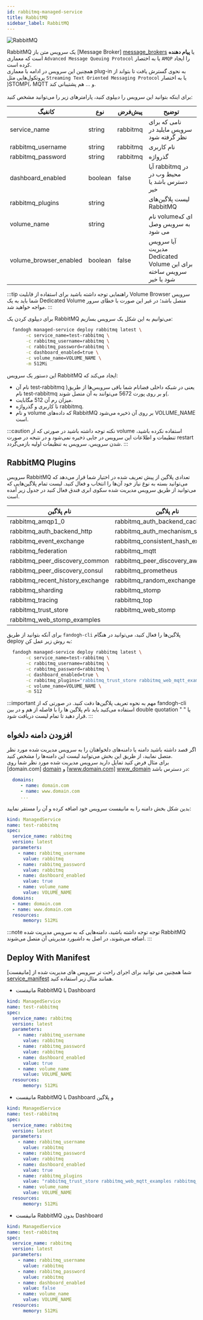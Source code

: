 ```yaml
---
id: rabbitmq-managed-service
title: RabbitMQ
sidebar_label: RabbitMQ
---
```


![RabbitMQ](/img/docs/rabbitmq-managed-service.svg "RabbitMQ")

RabbitMQ یک سرویس متن باز [Message Broker] [message_brokers] یا **پیام دهنده** است که معماری `Advanced Message Queuing Protocol` یا به اختصار `AMQP` را ایجاد کرده‌ است.<br/>
همچنین این سرویس در ادامه با معماری plug-in به نحوی گسترش یافت تا بتواند از پروتکول‌هایی مثل `Streaming Text Oriented Messaging Protocol` یا به اختصار )STOMP(، MQTT و ... هم پشتیبانی کند.<br/><br/>
برای اینکه بتوانید این سرویس را دیپلوی کنید، پارامتر‌های زیر را می‌توانید مشخص کنید:

|کانفیگ|نوع|پیش‌فرض|توضیح|
|---	|---	|---	|---	|
|service_name| string| rabbitmq| نامی که برای سرویس مایلید در نظر گرفته شود|
|rabbitmq_username| string|rabbitmq |نام کاربری|
|rabbitmq_password| string|rabbitmq |گذرواژه|
|dashboard_enabled| boolean|false |آیا rabbitmq در محیط وب در دسترس باشد یا خیر|
|rabbitmq_plugins| string| |لیست پلاگین‌های RabbitMQ |
|volume_name| string| |نام volumeای که به سرویس وصل می شود|
|volume_browser_enabled| boolean| false| آیا سرویس مدیریت Dedicated Volume برای این سرویس ساخته شود یا خیر|

:::tip راهنمایی
توجه داشته باشید برای استفاده از قابلیت Volume Browser سرویس شما باید به یک Dedicated Volume متصل باشد؛ در غیر این صورت با خطای سرور مواجه خواهید شد.
:::

برای دیپلوی کردن یک RabbitMQ می‌توانیم به این شکل یک سرویس بسازیم:

```bash
  fandogh managed-service deploy rabbitmq latest \
       -c service_name=test-rabbitmq \
       -c rabbitmq_username=rabbitmq \
       -c rabbitmq_password=rabbitmq \
       -c dashboard_enabled=true \
       -c volume_name=VOLUME_NAME \
       -m 512Mi
```

این دستور یک سرویس RabbitMQ ایجاد می‌کند که:
- نام آن test-rabbitmq )یعنی در شبکه داخلی فضانام شما باقی سرویس‌ها از طریق نام test-rabbitmq و بر روی پورت 5672 می‌توانند به آن متصل شوند(.
- میزان رم آن 512 مگابایت.
- نا کاربری و گذرواژه rabbitmq.
- و نام volume که داده‌های RabbitMQ بر روی آن ذخیره می‌شود VOLUME_NAME است.

:::caution نکته
توجه داشته باشید در صورتی که از volume استفاده نکرده باشید، تنطیمات و اطلاعات این سرویس در جایی ذخیره نمی‌شود و در نتیجه در صورت restart شدن سرویس، سرویس به تنظیمات اولیه بازمی‌گردد.
:::

## RabbitMQ Plugins

سرویس RabbitMQ تعدادی پلاگین از پیش تعریف شده در اختیار شما قرار می‌دهد که می‌توانید بسته به نوع نیاز خود آن‌ها را انتخاب و فعال کنید. لیست تمام پلاگین‌هایی که می‌توانید از طریق سرویس مدیریت شده سکوی ابری فندق فعال کنید در جدول زیر آمده است.

|نام پلاگین |نام پلاگین |نام پلاگین|
|---	|---	|---	|
|rabbitmq_amqp1_0| rabbitmq_auth_backend_cache|rabbitmq_auth_backend_ldap|
|rabbitmq_auth_backend_http|rabbitmq_auth_mechanism_ssl|rabbitmq_auth_backend_oauth2|
|rabbitmq_event_exchange|rabbitmq_consistent_hash_exchange|rabbitmq_federation_management|
|rabbitmq_federation|rabbitmq_mqtt|rabbitmq_jms_topic_exchange|
|rabbitmq_peer_discovery_common|rabbitmq_peer_discovery_aws|rabbitmq_peer_discovery_etcd|
|rabbitmq_peer_discovery_consul|rabbitmq_prometheus|rabbitmq_peer_discovery_k8s|
|rabbitmq_recent_history_exchange|rabbitmq_random_exchange|rabbitmq_shovel|
|rabbitmq_sharding|rabbitmq_stomp|rabbitmq_shovel_management|
|rabbitmq_tracing|rabbitmq_top|rabbitmq_web_mqtt|
|rabbitmq_trust_store|rabbitmq_web_stomp|rabbitmq_web_mqtt_examples|
|rabbitmq_web_stomp_examples|||

برای آنکه بتوانید از طریق `fandogh-cli` پلاگین‌ها را فعال کنید، می‌توانید در هنگام deploy به روش زیر عمل کن:

```bash
  fandogh managed-service deploy rabbitmq latest \
       -c service_name=test-rabbitmq \
       -c rabbitmq_username=rabbitmq \
       -c rabbitmq_password=rabbitmq \
       -c dashboard_enabled=true \
       -c rabbitmq_plugins="rabbitmq_trust_store rabbitmq_web_mqtt_examples rabbitmq_shovel" \
       -c volume_name=VOLUME_NAME \
       -m 512
```

:::important مهم
به نحوه تعریف پلاگین‌ها دقت کنید. در صورتی که از fandogh-cli استفاده می‌کنید باید نام پلاگین ها را با فاصله از هم و در بین double quotation یا " " قرار دهید تا تمام لیست دریافت شود.
:::

## افزودن دامنه دلخواه

اگر قصد داشته باشید دامنه یا دامنه‌های دلخواهتان را به سرویس مدیریت شده مورد نظر متصل نمایید، از طریق این بخش می‌توانید لیست این دامنه‌ها را مشخص کنید.<br/>
برای مثال فرض کنید تمایل دارید سرویس مدیریت شده مورد نظر شما روی  [domain.com] [domain]  و  [www.domain.com] [www_domain]  در دسترس باشد:

```yaml
  domains:
     - name: domain.com
     - name: www.domain.com
     ...
```

بدین شکل بخش دامنه را به مانیفست سرویس خود اضافه کرده و آن را مستقر نمایید:

```yaml title="rabbitmq_deployment.yml"
kind: ManagedService
name: test-rabbitmq
spec:
  service_name: rabbitmq
  version: latest
  parameters:
    - name: rabbitmq_username
      value: rabbitmq
    - name: rabbitmq_password
      value: rabbitmq
    - name: dashboard_enabled
      value: true  
    - name: volume_name
      value: VOLUME_NAME
  domains:
  - name: domain.com
  - name: www.domain.com
  resources:
      memory: 512Mi
```

:::note توجه
توجه داشته باشید، دامنه‌هایی که به سرویس مدیریت شده RabbitMQ اضافه می‌شوند، در اصل به داشبورد مدیریتی آن متصل می‌شوند.
:::

## Deploy With Manifest

شما همچنین می توانید برای اجرای راحت تر سرویس های مدیریت شده از [مانیفست] [service_manifest] همانند مثال زیر استفاده کنید.

- مانیفست RabbitMQ با Dashboard

```yaml title="rabbitmq_deployment.yml"
kind: ManagedService
name: test-rabbitmq
spec:
  service_name: rabbitmq
  version: latest
  parameters:
    - name: rabbitmq_username
      value: rabbitmq
    - name: rabbitmq_password
      value: rabbitmq
    - name: dashboard_enabled
      value: true  
    - name: volume_name
      value: VOLUME_NAME
  resources:
      memory: 512Mi
```

- مانیفست RabbitMQ با Dashboard و پلاگین

```yaml title="rabbitmq_deployment.yml"
kind: ManagedService
name: test-rabbitmq
spec:
  service_name: rabbitmq
  version: latest
  parameters:
    - name: rabbitmq_username
      value: rabbitmq
    - name: rabbitmq_password
      value: rabbitmq
    - name: dashboard_enabled
      value: true  
    - name: rabbitmq_plugins
      value: "rabbitmq_trust_store rabbitmq_web_mqtt_examples rabbitmq_shovel"
    - name: volume_name
      value: VOLUME_NAME
  resources:
      memory: 512Mi
```

- مانیفست RabbitMQ بدون Dashboard

```yaml title="rabbitmq_deployment.yml"
kind: ManagedService
name: test-rabbitmq
spec:
  service_name: rabbitmq
  version: latest
  parameters:
    - name: rabbitmq_username
      value: rabbitmq
    - name: rabbitmq_password
      value: rabbitmq
    - name: dashboard_enabled
      value: false  
    - name: volume_name
      value: VOLUME_NAME
  resources:
      memory: 512Mi
```

[message_brokers]: https://en.wikipedia.org/wiki/Message_broker
[www_domain]: http://www.domain.com
[domain]: http://domain.com
[service_manifest]: /docs/services/service-manifest
